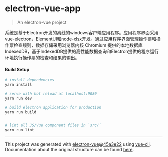 # electron-vue-app

> An electron-vue project

系统是基于Electron开发的离线的windows客户端应用程序。应用程序界面采用vue-electron，ElementUI和node-xlsx开发。通过应用程序界面管理操作票和操作票检查规则，数据存储采用浏览器内核 Chromium 提供的本地数据库IndexedDB，基于IndexedDB提供的高性能数据查询和Electron提供的程序运行环境执行操作票的检查和结果的输出。

#### Build Setup

``` bash
# install dependencies
yarn install

# serve with hot reload at localhost:9080
yarn run dev

# build electron application for production
yarn run build


# lint all JS/Vue component files in `src/`
yarn run lint

```

---

This project was generated with [electron-vue](https://github.com/SimulatedGREG/electron-vue)@[45a3e22](https://github.com/SimulatedGREG/electron-vue/tree/45a3e224e7bb8fc71909021ccfdcfec0f461f634) using [vue-cli](https://github.com/vuejs/vue-cli). Documentation about the original structure can be found [here](https://simulatedgreg.gitbooks.io/electron-vue/content/index.html).
